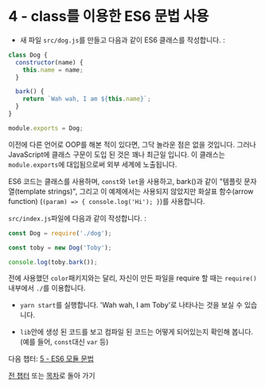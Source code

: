 # 4 - class를 이용한 ES6 문법 사용

- 새 파일 `src/dog.js`를 만들고 다음과 같이 ES6 클래스를 작성합니다. :

```javascript
class Dog {
  constructor(name) {
    this.name = name;
  }

  bark() {
    return `Wah wah, I am ${this.name}`;
  }
}

module.exports = Dog;
```

이전에 다른 언어로 OOP를 해본 적이 있다면, 그닥 놀라운 점은 없을 것입니다. 그러나 JavaScript에 클래스 구문이 도입 된 것은 꽤나 최근일 입니다. 이 클래스는 `module.exports`에 대입됨으로써 외부 세계에 노출됩니다.

ES6 코드는 클래스를 사용하며, `const`와 `let`을 사용하고, bark()과 같이 "템플릿 문자열(template strings)", 그리고 이 예제에서는 사용되지 않았지만 화살표 함수(arrow function) (`(param) => { console.log('Hi'); }`)를 사용합니다.

`src/index.js`파일에 다음과 같이 작성합니다. :

```javascript
const Dog = require('./dog');

const toby = new Dog('Toby');

console.log(toby.bark());
```

전에 사용했던 `color`패키지와는 달리, 자신이 만든 파일을 require 할 때는 `require()`내부에서 `./`를 이용합니다.

- `yarn start`를 실행합니다. 'Wah wah, I am Toby'로 나타나는 것을 보실 수 있습니다.

- `lib`안에 생성 된 코드를 보고 컴파일 된 코드는 어떻게 되어있는지 확인해 봅니다. (예를 들어, `const`대신 `var` 등)

다음 챕터: [5 - ES6 모듈 문법](/tutorial/5-es6-modules-syntax)

[전 챕터](/tutorial/3-es6-babel-gulp) 또는 [목차](https://github.com/jiyeonseo/js-stack-from-scratch#table-of-contents)로 돌아 가기
